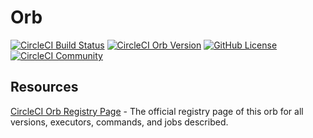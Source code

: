 # Orb

[![CircleCI Build Status](https://circleci.com/gh/ExtensionEngine/pipeline-core-orb.svg?style=shield "CircleCI Build Status")](https://circleci.com/gh/ExtensionEngine/pipeline-core-orb) [![CircleCI Orb Version](https://badges.circleci.com/orbs/studion/core.svg)](https://circleci.com/developer/orbs/orb/studion/core) [![GitHub License](https://img.shields.io/badge/license-MIT-lightgrey.svg)](https://raw.githubusercontent.com/ExtensionEngine/pipeline-core-orb/master/LICENSE) [![CircleCI Community](https://img.shields.io/badge/community-CircleCI%20Discuss-343434.svg)](https://discuss.circleci.com/c/ecosystem/orbs)

## Resources

[CircleCI Orb Registry Page](https://circleci.com/developer/orbs/orb/studion/core) - The official registry page of this orb for all versions, executors, commands, and jobs described.
